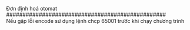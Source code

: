 Đơn định hoá otomat<br />
#################################################<br />
Nếu gặp lỗi encode sử dụng lệnh chcp 65001 trước khi chạy chương trình<br />
